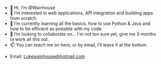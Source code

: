 - 👋 Hi, I’m @Wainhouse
- 👀 I’m interested in web applications, API integration and building apps from scratch. 
- 🌱 I’m currently learning all the basics, how to use Python & Java and how to be efficient as possible with my code.
- 💞️ I’m looking to collaborate on... I'm not too sure yet, give me 3 months to work all this out.
- 📫 You can reach me on here, or by email, I'll leave it at the bottom.

<!---
Wainhouse/Wainhouse is a ✨ special ✨ repository because its `README.md` (this file) appears on your GitHub profile.
You can click the Preview link to take a look at your changes.
--->
 - Email: Lukewainhouse@hotmail.com

